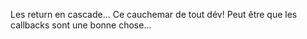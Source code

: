 Les return en cascade... Ce cauchemar de tout dév!
Peut être que les callbacks sont une bonne chose...
